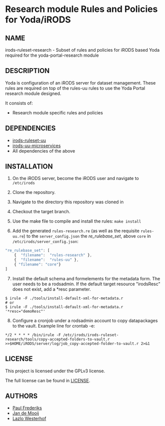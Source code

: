 Research module Rules and Policies for Yoda/iRODS
==========

NAME
----
irods-ruleset-research - Subset of rules and policies for iRODS based Yoda required for the yoda-portal-research module

DESCRIPTION
-----------
Yoda is configuration of an iRODS server for dataset management.
These rules are required on top of the rules-uu rules to use the Yoda Portal research module designed.

It consists of:
- Research module specific rules and policies

DEPENDENCIES
------------
- [irods-ruleset-uu](https://github.com/UtrechtUniversity/irods-ruleset-uu)
- [irods-uu-microservices](https://github.com/UtrechtUniversity/irods-uu-microservices)
- All dependencies of the above

INSTALLATION
-----------
1) On the iRODS server, become the iRODS user and navigate to ``/etc/irods``

2) Clone the repository.

3) Navigate to the directory this repository was cloned in

4) Checkout the target branch.

5) Use the make file to compile and install the rules: ``make install``

6) Add the generated `rules-research.re` (as well as the requisite `rules-uu.re`) to the `server_config.json` the _re_rulebase_set_, above `core` in `/etc/irods/server_config.json`:

```javascript
"re_rulebase_set": [
    {  "filename":  "rules-research" },
    {  "filename":  "rules-uu" },
    { "filename": "core"}
]
```

7) Install the default schema and formelements for the metadata form. The user needs to be a rodsadmin. If the default target resource "irodsResc" does not exist, add a *resc parameter.
```
$ irule -F ./tools/install-default-xml-for-metadata.r
# or
$ irule -F ./tools/install-default-xml-for-metadata.r '*resc="demoResc"'
```

8) Configure a cronjob under a rodsadmin account to copy datapackages to the vault. Example line for crontab -e:

```
*/2 * * * * /bin/irule -F /etc/irods/irods-ruleset-research/tools/copy-accepted-folders-to-vault.r >>$HOME/iRODS/server/log/job_copy-accepted-folder-to-vault.r 2>&1
```

LICENSE
-------
This project is licensed under the GPLv3 license.

The full license can be found in [LICENSE](LICENSE).

AUTHORS
-------
- [Paul Frederiks](https://github.com/pfrederiks)
- [Jan de Mooij](https://github.com/ajdemooij)
- [Lazlo Westerhof](https://github.com/lwesterhof)
